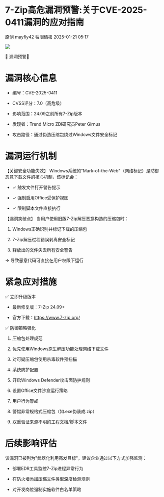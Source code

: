 #  7-Zip高危漏洞预警:关于CVE-2025-0411漏洞的应对指南   
原创 mayfly42  独眼情报   2025-01-21 05:17  
  
![](https://mmbiz.qpic.cn/sz_mmbiz_jpg/KgxDGkACWnSWQw6PgpZFwnJInne4VyyGIQshWxIDrJBvXgOjSmbF8oTJdXoNKlbC3VnkeIYbSlcJLYx3clCP5w/640?wx_fmt=other&from=appmsg "")  
  
  
📢 漏洞预警📢  
# 漏洞核心信息  
- 编号：CVE-2025-0411  
  
- CVSS评分：7.0（高危级）  
  
- 影响范围：24.09之前所有7-Zip版本  
  
- 发现者：Trend Micro ZDI研究员Peter Girnus  
  
- 攻击路径：通过伪造压缩包绕过Windows文件安全标记  
  
# 漏洞运行机制  
  
【关键安全功能失效】
Windows系统的"Mark-of-the-Web"（网络标记）是防御恶意下载文件的核心机制，该标记会：  
- ✓ 触发文件打开警告提示  
  
- ✓ 强制启用Office受保护视图  
  
- ✓ 限制脚本文件直接执行  
  
【漏洞突破点】
当用户使用旧版7-Zip解压恶意构造的压缩包时：  
1. Windows正确识别并标记下载的压缩包  
  
1. 7-Zip解压过程错误剥离安全标记  
  
1. 释放出的文件失去所有安全警告  
  
→ 导致恶意代码可直接在用户权限下运行  
# 紧急应对措施  
  
✅ 立即升级版本  
- 最新修复版：7-Zip 24.09+  
  
- 官方下载：https://www.7-zip.org/  
  
✅ 防御策略强化  
1. 压缩包处理规范  
  
1. 优先使用Windows原生解压功能处理网络下载文件  
  
1. 对可疑压缩包使用杀毒软件预扫描  
  
1. 系统防护配置  
  
1. 开启Windows Defender攻击面防护规则  
  
1. 设置Office文件沙盒运行策略  
  
1. 用户行为警戒  
  
1. 警惕非常规格式压缩包（如.exe伪装成.zip）  
  
1. 双重验证来源不明的工程文档/脚本文件  
  
# 后续影响评估  
  
该漏洞已被列为"武器化利用高发目标"，建议企业通过以下方式加强监测：  
- 部署EDR工具监控7-Zip进程异常行为  
  
- 在防火墙添加压缩文件类型深度检测规则  
  
- 对开发岗位强制实施软件白名单策略  
  
  
  
  
